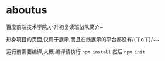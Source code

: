 # aboutus
百度前端技术学院,小升初复读班战队简介~

热身项目的页面,仅用于展示,而且在线展示的平台都没有/(ㄒoㄒ)/~~

运行前需要编译,大概
编译请执行
`npm install`
然后
`npm init`
